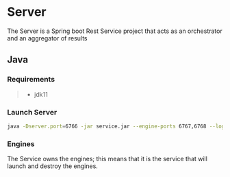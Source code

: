 # Server

The Server is a Spring boot Rest Service project that acts as an orchestrator and an aggregator of results

## Java

### Requirements

> - jdk11

### Launch Server

```bash
java -Dserver.port=6766 -jar service.jar --engine-ports 6767,6768 --logs-path  /Users/ramyeid/Documents/machine-learning-swissknife/build/logs/ --engine-path  /Users/ramyeid/Documents/machine-learning-swissknife/build/components/engine
```

### Engines

The Service owns the engines; this means that it is the service that will launch and destroy the engines.
